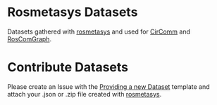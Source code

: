 # Rosmetasys Datasets
Datasets gathered with [rosmetasys](https://github.com/vschroeter/rosmetasys) and used for [CirComm](https://github.com/vschroeter/circomm) and [RosComGraph](https://github.com/vschroeter/RosComGraph).

# Contribute Datasets

Please create an Issue with the [Providing a new Dataset](https://github.com/vschroeter/rosmetasys-datasets/issues/new?assignees=vschroeter&labels=dataset&projects=&template=providing-a-new-dataset-.md&title=%5BDATASET%5D+New+dataset) template and attach your .json or .zip file created with [rosmetasys](https://github.com/vschroeter/rosmetasys).
